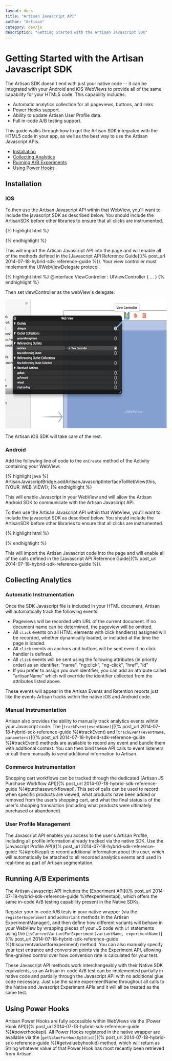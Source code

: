 ```yaml
---
layout: docs
title: "Artisan Javascript API"
author: "Artisan"
category: dev/js
description: "Getting Started with the Artisan Javascript SDK"
---
```


# Getting Started with the Artisan Javascript SDK

The Artisan SDK doesn't end with just your native code -- it can be integrated with your Android and iOS WebViews to provide all of the same capability for your HTML5 code.  This capability includes:

* Automatic analytics collection for all pageviews, buttons, and links.
* Power Hooks support.
* Ability to update Artisan User Profile data.
* Full in-code A/B testing support.

This guide walks through how to get the Artisan SDK integrated with the HTML5 code in your app, as well as the best way to use the Artisan Javascript APIs.

<ul>
  <li><a href="#installation">Installation</a></li>
  <li><a href="#collectinganalytics">Collecting Analytics</a></li>
  <li><a href="#runningexperiments">Running A/B Experiments</a></li>
  <li><a href="#usingpowerhooks">Using Power Hooks</a></li>
</ul>

<div id="installation"></div>

## Installation

### iOS

To then use the Artisan Javascript API within that WebView, you'll want to include the javascript SDK as described below. You should include the ArtisanSDK before other libraries to ensure that all clicks are instrumented.

{% highlight html %}
<script type="text/javascript" src="https://cdn-api.artisantools.com/2.1/ArtisanSDK-min.js"></script>
{% endhighlight %}

This will import the Artisan Javascript API into the page and will enable all of the methods defined in the [Javascript API Reference Guide]({% post_url 2014-07-18-hybrid-sdk-reference-guide %}).
Your view controller must implement the UIWebViewDelegate protocol.

{% highlight html %}
@interface ViewController : UIViewController <UIWebViewDelegate> {
...
}
{% endhighlight %}

Then set viewController as the webView's delegate:

<img src="/images/webviewdelegate.png" height="402" width="529" alt="The Artisan Campaign Types." />

The Artisan iOS SDK will take care of the rest.

### Android

Add the following line of code to the `onCreate` method of the Activity containing your WebView:

{% highlight java %}
ArtisanJavascriptBridge.addArtisanJavascriptInterfaceToWebView(this, [YOUR_WEB_VIEW]);
{% endhighlight %}

This will enable Javascript in your WebView and will allow the Artisan Android SDK to communicate with the Artisan Javascript API.

To then use the Artisan Javascript API within that WebView, you'll want to include the javascript SDK as described below. You should include the ArtisanSDK before other libraries to ensure that all clicks are instrumented.

{% highlight html %}
<script type="text/javascript" src="https://cdn-api.artisantools.com/2.1/ArtisanSDK-min.js"></script>
{% endhighlight %}

This will import the Artisan Javascript code into the page and will enable all of the calls defined in the [Javascript API Reference Guide]({% post_url 2014-07-18-hybrid-sdk-reference-guide %}).

<div id="collectinganalytics"></div>

## Collecting Analytics

### Automatic Instrumentation

Once the SDK Javascript file is included in your HTML document, Artisan will automatically track the following events:

* Pageviews will be recorded with URL of the current document. If no document name can be determined, the pageview will be omitted.
* All `click` events on all HTML elements with click handler(s) assigned will be recorded, whether dynamically loaded, or included at the time the page is loaded.
* All `click` events on anchors and buttons will be sent even if no click handler is defined.
* All `click` events will be sent using the following attributes (in priority order) as an identifier: "name", "ng:click", "ng-click", "href", "id"
* If you prefer to assign you own identifier, you can add an attribute called "artisanName" which will override the identifier collected from the attributes listed above.

These events will appear in the Artisan Events and Retention reports just like the events Artisan tracks within the native iOS and Android code.

### Manual Instrumentation

Artisan also provides the ability to manually track analytics events wihtin your Javascript code.  The [`trackEvent(eventName)`]({% post_url 2014-07-18-hybrid-sdk-reference-guide %}#trackEvent) and [`trackEvent(eventName, parameters)`]({% post_url 2014-07-18-hybrid-sdk-reference-guide %}#trackEvent) methods are available to record any event and bundle them with additional context.  You can then bind these API calls to event listeners or call them manually to send additional information to Artisan.

### Commerce Instrumentation

Shopping cart workflows can be tracked through the dedicated [Artisan JS Purchase Workflow API]({% post_url 2014-07-18-hybrid-sdk-reference-guide %}#purchaseworkflowapi).  This set of calls can be used to record when specific products are viewed, what products have been added or removed from the user's shopping cart, and what the final status is of the user's shopping transaction (including what products were ultimately purchased or abandoned).

### User Profile Management

The Javascript API enables you access to the user's Artisan Profile, including all profile information already tracked via the native SDK.  Use the [Javascript Profile API]({% post_url 2014-07-18-hybrid-sdk-reference-guide %}#profileapi) to record additional information about this user, which will automatically be attached to all recorded analytics events and used in real-time as part of Artisan segmentation.

<div id="runningexperiments"></div>

## Running A/B Experiments

The Artisan Javascript API includes the [Experiment API]({% post_url 2014-07-18-hybrid-sdk-reference-guide %}#experimentapi), which offers the same in-code A/B testing capability present in the Native SDKs.  

Register your in-code A/B tests in your native wrapper (via the `registerExperiment` and `addVariant` methods in the Artisan ExperimentManager), and then define how different variants will behave in your WebView by wrapping pieces of your JS code with `if` statements using the [`isCurrentVariantForExperiment(variantName, experimentName)`]({% post_url 2014-07-18-hybrid-sdk-reference-guide %}#iscurrentvariantforexperiment) method.  You can also manually specify your test entrance and conversion points via the Experiment API, allowing fine-grained control over how conversion rate is calculated for your test.  

These Javascript API methods work interchangeably with their Native SDK equivalents, so an Artisan in-code A/B test can be implemented partially in native code and partially through the Javascript API with no additional glue code necessary.  Just use the same experimentName throughout all calls to the Native and Javascript Experiment APIs and it will all be treated as the same test.

<div id="usingpowerhooks"></div>

## Using Power Hooks

Artisan Power Hooks are fully accessible within WebViews via the [Power Hook API]({% post_url 2014-07-18-hybrid-sdk-reference-guide %}#powerhookapi).  All Power Hooks registered in the native wrapper are available via the [`getValueForHookById(id)`]({% post_url 2014-07-18-hybrid-sdk-reference-guide %}#getvaluebyhookid) method, which will return as String whatever value of that Power Hook has most recently been retrieved from Artisan.
